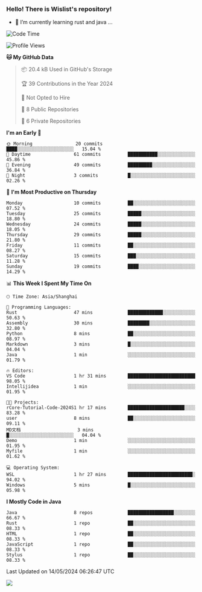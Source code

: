 ### Hello!  There is Wislist's repository!
- 🌱 I’m currently learning rust and java ...

<!--START_SECTION:waka-->
![Code Time](http://img.shields.io/badge/Code%20Time-4%20hrs%2055%20mins-blue)

![Profile Views](http://img.shields.io/badge/Profile%20Views-7-blue)

**🐱 My GitHub Data** 

> 📦 20.4 kB Used in GitHub's Storage 
 > 
> 🏆 39 Contributions in the Year 2024
 > 
> 🚫 Not Opted to Hire
 > 
> 📜 8 Public Repositories 
 > 
> 🔑 6 Private Repositories 
 > 
**I'm an Early 🐤** 

```text
🌞 Morning                20 commits          ████░░░░░░░░░░░░░░░░░░░░░   15.04 % 
🌆 Daytime                61 commits          ███████████░░░░░░░░░░░░░░   45.86 % 
🌃 Evening                49 commits          █████████░░░░░░░░░░░░░░░░   36.84 % 
🌙 Night                  3 commits           █░░░░░░░░░░░░░░░░░░░░░░░░   02.26 % 
```
📅 **I'm Most Productive on Thursday** 

```text
Monday                   10 commits          ██░░░░░░░░░░░░░░░░░░░░░░░   07.52 % 
Tuesday                  25 commits          █████░░░░░░░░░░░░░░░░░░░░   18.80 % 
Wednesday                24 commits          █████░░░░░░░░░░░░░░░░░░░░   18.05 % 
Thursday                 29 commits          █████░░░░░░░░░░░░░░░░░░░░   21.80 % 
Friday                   11 commits          ██░░░░░░░░░░░░░░░░░░░░░░░   08.27 % 
Saturday                 15 commits          ███░░░░░░░░░░░░░░░░░░░░░░   11.28 % 
Sunday                   19 commits          ████░░░░░░░░░░░░░░░░░░░░░   14.29 % 
```


📊 **This Week I Spent My Time On** 

```text
🕑︎ Time Zone: Asia/Shanghai

💬 Programming Languages: 
Rust                     47 mins             █████████████░░░░░░░░░░░░   50.63 % 
Assembly                 30 mins             ████████░░░░░░░░░░░░░░░░░   32.80 % 
Python                   8 mins              ██░░░░░░░░░░░░░░░░░░░░░░░   08.97 % 
Markdown                 3 mins              █░░░░░░░░░░░░░░░░░░░░░░░░   04.04 % 
Java                     1 min               ░░░░░░░░░░░░░░░░░░░░░░░░░   01.79 % 

🔥 Editors: 
VS Code                  1 hr 31 mins        █████████████████████████   98.05 % 
Intellijidea             1 min               ░░░░░░░░░░░░░░░░░░░░░░░░░   01.95 % 

🐱‍💻 Projects: 
rCore-Tutorial-Code-2024S1 hr 17 mins        █████████████████████░░░░   83.28 % 
user                     8 mins              ██░░░░░░░░░░░░░░░░░░░░░░░   09.11 % 
MD文档                     3 mins              █░░░░░░░░░░░░░░░░░░░░░░░░   04.04 % 
Demo                     1 min               ░░░░░░░░░░░░░░░░░░░░░░░░░   01.95 % 
Myfile                   1 min               ░░░░░░░░░░░░░░░░░░░░░░░░░   01.62 % 

💻 Operating System: 
WSL                      1 hr 27 mins        ████████████████████████░   94.02 % 
Windows                  5 mins              █░░░░░░░░░░░░░░░░░░░░░░░░   05.98 % 
```

**I Mostly Code in Java** 

```text
Java                     8 repos             █████████████████░░░░░░░░   66.67 % 
Rust                     1 repo              ██░░░░░░░░░░░░░░░░░░░░░░░   08.33 % 
HTML                     1 repo              ██░░░░░░░░░░░░░░░░░░░░░░░   08.33 % 
JavaScript               1 repo              ██░░░░░░░░░░░░░░░░░░░░░░░   08.33 % 
Stylus                   1 repo              ██░░░░░░░░░░░░░░░░░░░░░░░   08.33 % 
```




 Last Updated on 14/05/2024 06:26:47 UTC
<!--END_SECTION:waka-->


<img align="center" src="https://skillicons.dev/icons?i=c,java,idea,html,js,git,maven,linux,docker,md,mysql,nginx,redis,rust,vue&theme=light" />
</p>
 
